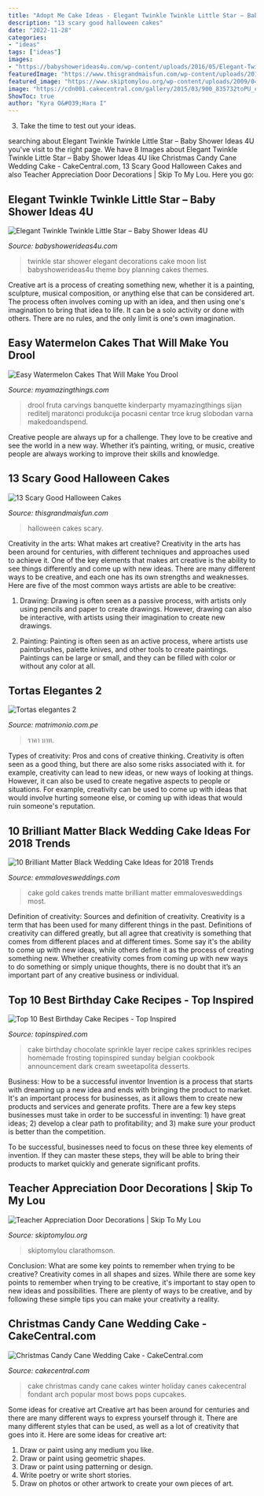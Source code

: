 ```yaml
---
title: "Adopt Me Cake Ideas - Elegant Twinkle Twinkle Little Star – Baby Shower Ideas 4u"
description: "13 scary good halloween cakes"
date: "2022-11-28"
categories:
- "ideas"
tags: ["ideas"]
images:
- "https://babyshowerideas4u.com/wp-content/uploads/2016/05/Elegant-Twinkle-Twinkle-Little-Star-Moon-Cake.jpg"
featuredImage: "https://www.thisgrandmaisfun.com/wp-content/uploads/2016/10/bloodycake2_sayitwithcake-768x1024-750x1000.jpg"
featured_image: "https://www.skiptomylou.org/wp-content/uploads/2009/04/teacherappreciationdoor6.jpg"
image: "https://cdn001.cakecentral.com/gallery/2015/03/900_835732toPU_christmas-candy-cane-wedding-cake.jpg"
ShowToc: true
author: "Kyra O&#039;Hara I"
---
```



3. Take the time to test out your ideas.

	

		
searching about Elegant Twinkle Twinkle Little Star – Baby Shower Ideas 4U you've visit to the right page. We have 8 Images about Elegant Twinkle Twinkle Little Star – Baby Shower Ideas 4U like Christmas Candy Cane Wedding Cake - CakeCentral.com, 13 Scary Good Halloween Cakes and also Teacher Appreciation Door Decorations | Skip To My Lou. Here you go:
		
    
## Elegant Twinkle Twinkle Little Star – Baby Shower Ideas 4U

<img loading=lazy src="https://babyshowerideas4u.com/wp-content/uploads/2016/05/Elegant-Twinkle-Twinkle-Little-Star-Moon-Cake.jpg" onerror="this.onerror=null;this.src='https://tse3.mm.bing.net/th?id=OIP.FU_vH9f4WGbR6XRxj5Q1cwHaJ4&amp;pid=15.1';" alt="Elegant Twinkle Twinkle Little Star – Baby Shower Ideas 4U">

_Source: babyshowerideas4u.com_

>twinkle star shower elegant decorations cake moon list babyshowerideas4u theme boy planning cakes themes. 

	

Creative art is a process of creating something new, whether it is a painting, sculpture, musical composition, or anything else that can be considered art. The process often involves coming up with an idea, and then using one's imagination to bring that idea to life. It can be a solo activity or done with others. There are no rules, and the only limit is one's own imagination.

    
## Easy Watermelon Cakes That Will Make You Drool

<img loading=lazy src="https://myamazingthings.com/wp-content/uploads/2018/07/watermelon-cake-5-.jpg" onerror="this.onerror=null;this.src='https://tse3.mm.bing.net/th?id=OIP.ij0nMIzEr_M-aWdol9VMmgHaLH&amp;pid=15.1';" alt="Easy Watermelon Cakes That Will Make You Drool">

_Source: myamazingthings.com_

>drool fruta carvings banquette kinderparty myamazingthings sijan reditelj maratonci produkcija pocasni centar trce krug slobodan varna makedoandspend. 

	

Creative people are always up for a challenge. They love to be creative and see the world in a new way. Whether it’s painting, writing, or music, creative people are always working to improve their skills and knowledge.

    
## 13 Scary Good Halloween Cakes

<img loading=lazy src="https://www.thisgrandmaisfun.com/wp-content/uploads/2016/10/bloodycake2_sayitwithcake-768x1024-750x1000.jpg" onerror="this.onerror=null;this.src='https://tse1.mm.bing.net/th?id=OIP.x5U0zJVqZjGdy-hTkYrr2QHaJ4&amp;pid=15.1';" alt="13 Scary Good Halloween Cakes">

_Source: thisgrandmaisfun.com_

>halloween cakes scary. 

	

Creativity in the arts: What makes art creative?
Creativity in the arts has been around for centuries, with different techniques and approaches used to achieve it. One of the key elements that makes art creative is the ability to see things differently and come up with new ideas. There are many different ways to be creative, and each one has its own strengths and weaknesses. Here are five of the most common ways artists are able to be creative: 
1. Drawing: Drawing is often seen as a passive process, with artists only using pencils and paper to create drawings. However, drawing can also be interactive, with artists using their imagination to create new drawings.

2. Painting: Painting is often seen as an active process, where artists use paintbrushes, palette knives, and other tools to create paintings. Paintings can be large or small, and they can be filled with color or without any color at all.

    
## Tortas Elegantes 2

<img loading=lazy src="https://cdn0.matrimonio.com.pe/usr/1/6/3/6/cfb_241944.jpg" onerror="this.onerror=null;this.src='https://tse4.mm.bing.net/th?id=OIP.9_h23XNyiCP5KDUPEuSuYQHaJ4&amp;pid=15.1';" alt="Tortas elegantes 2">

_Source: matrimonio.com.pe_

>ราคา บาท. 

	

Types of creativity: Pros and cons of creative thinking.
Creativity is often seen as a good thing, but there are also some risks associated with it. for example, creativity can lead to new ideas, or new ways of looking at things. However, it can also be used to create negative aspects to people or situations. For example, creativity can be used to come up with ideas that would involve hurting someone else, or coming up with ideas that would ruin someone's reputation.

    
## 10 Brilliant Matter Black Wedding Cake Ideas For 2018 Trends

<img loading=lazy src="http://emmalovesweddings.com/wp-content/uploads/2018/02/gold-and-matte-black-wedding-cake.jpg" onerror="this.onerror=null;this.src='https://tse2.mm.bing.net/th?id=OIP.cucn4Kiuq3ismBoOcXWyMAHaK8&amp;pid=15.1';" alt="10 Brilliant Matter Black Wedding Cake Ideas for 2018 Trends">

_Source: emmalovesweddings.com_

>cake gold cakes trends matte brilliant matter emmalovesweddings most. 

	

Definition of creativity: Sources and definition of creativity.
Creativity is a term that has been used for many different things in the past. Definitions of creativity can differed greatly, but all agree that creativity is something that comes from different places and at different times. Some say it's the ability to come up with new ideas, while others define it as the process of creating something new. Whether creativity comes from coming up with new ways to do something or simply unique thoughts, there is no doubt that it’s an important part of any creative business or individual.

    
## Top 10 Best Birthday Cake Recipes - Top Inspired

<img loading=lazy src="https://www.topinspired.com/wp-content/uploads/2014/01/6-Layer-Chocolate-Sprinkle-Cake.jpg" onerror="this.onerror=null;this.src='https://tse1.mm.bing.net/th?id=OIP._0uym7FsWZGweDFEIanBFQHaLZ&amp;pid=15.1';" alt="Top 10 Best Birthday Cake Recipes - Top Inspired">

_Source: topinspired.com_

>cake birthday chocolate sprinkle layer recipe cakes sprinkles recipes homemade frosting topinspired sunday belgian cookbook announcement dark cream sweetapolita desserts. 

	

Business: How to be a successful inventor
Invention is a process that starts with dreaming up a new idea and ends with bringing the product to market. It's an important process for businesses, as it allows them to create new products and services and generate profits.
There are a few key steps businesses must take in order to be successful in inventing: 1) have great ideas; 2) develop a clear path to profitability; and 3) make sure your product is better than the competition.

To be successful, businesses need to focus on these three key elements of invention. If they can master these steps, they will be able to bring their products to market quickly and generate significant profits.

    
## Teacher Appreciation Door Decorations | Skip To My Lou

<img loading=lazy src="https://www.skiptomylou.org/wp-content/uploads/2009/04/teacherappreciationdoor6.jpg" onerror="this.onerror=null;this.src='https://tse1.mm.bing.net/th?id=OIP.e7cTy04_XG_Wo9qRiRgN3wAAAA&amp;pid=15.1';" alt="Teacher Appreciation Door Decorations | Skip To My Lou">

_Source: skiptomylou.org_

>skiptomylou clarathomson. 

	

Conclusion: What are some key points to remember when trying to be creative?
Creativity comes in all shapes and sizes. While there are some key points to remember when trying to be creative, it's important to stay open to new ideas and possibilities. There are plenty of ways to be creative, and by following these simple tips you can make your creativity a reality.

    
## Christmas Candy Cane Wedding Cake - CakeCentral.com

<img loading=lazy src="https://cdn001.cakecentral.com/gallery/2015/03/900_835732toPU_christmas-candy-cane-wedding-cake.jpg" onerror="this.onerror=null;this.src='https://tse1.mm.bing.net/th?id=OIP.02mqbPmK4DxRUPjKVxhQPwHaJ4&amp;pid=15.1';" alt="Christmas Candy Cane Wedding Cake - CakeCentral.com">

_Source: cakecentral.com_

>cake christmas candy cane cakes winter holiday canes cakecentral fondant arch popular most bows pops cupcakes. 

	

Some ideas for creative art
Creative art has been around for centuries and there are many different ways to express yourself through it. There are many different styles that can be used, as well as a lot of creativity that goes into it. Here are some ideas for creative art:
1) Draw or paint using any medium you like.
2) Draw or paint using geometric shapes.
3) Draw or paint using patterning or design.
4) Write poetry or write short stories.
5) Draw on photos or other artwork to create your own pieces of art.


